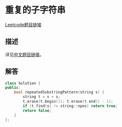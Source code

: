 # 重复的子字符串

[Leetcode题目链接](https://leetcode.com/problems/repeated-substring-pattern/description/)

## 描述

详见[中文题目链接](https://leetcode.cn/problems/repeated-substring-pattern/)。

## 解答

```C++
class Solution {
public:
    bool repeatedSubstringPattern(string s) {
        string t = s + s;
        t.erase(t.begin()); t.erase(t.end() - 1);
        if (t.find(s) != string::npos) return true;
        return false;
    }
};
```

